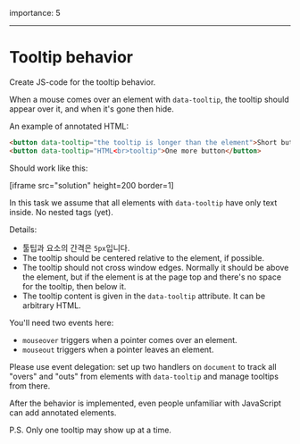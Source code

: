importance: 5

---

# Tooltip behavior

Create JS-code for the tooltip behavior.

When a mouse comes over an element with `data-tooltip`, the tooltip should appear over it, and when it's gone then hide.

An example of annotated HTML:
```html
<button data-tooltip="the tooltip is longer than the element">Short button</button>
<button data-tooltip="HTML<br>tooltip">One more button</button>
```

Should work like this:

[iframe src="solution" height=200 border=1]

In this task we assume that all elements with `data-tooltip` have only text inside. No nested tags (yet).

Details:

- 툴팁과 요소의 간격은 `5px`입니다.
- The tooltip should be centered relative to the element, if possible.
- The tooltip should not cross window edges. Normally it should be above the element, but if the element is at the page top and there's no space for the tooltip, then below it.
- The tooltip content is given in the `data-tooltip` attribute. It can be arbitrary HTML.

You'll need two events here:
- `mouseover` triggers when a pointer comes over an element.
- `mouseout` triggers when a pointer leaves an element.

Please use event delegation: set up two handlers on `document` to track all "overs" and "outs" from elements with `data-tooltip` and manage tooltips from there.

After the behavior is implemented, even people unfamiliar with JavaScript can add annotated elements.

P.S. Only one tooltip may show up at a time.
